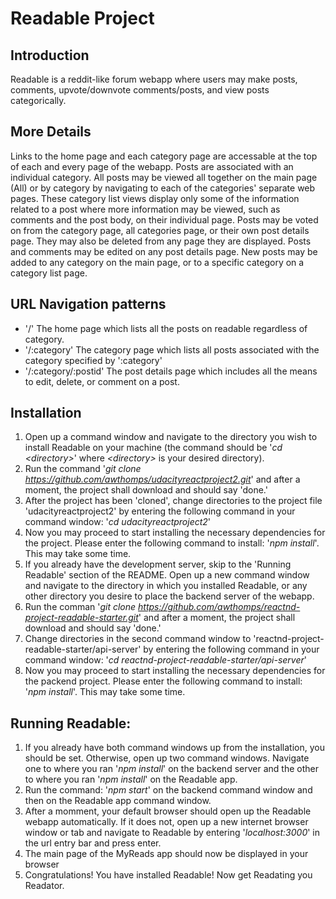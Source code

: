 # Readable Project

## Introduction
Readable is a reddit-like forum webapp where users may make posts, comments, upvote/downvote comments/posts, and view posts categorically.

## More Details
 Links to the home page and each category page are accessable at the top of each and every page of the webapp. Posts are associated with an individual category. All posts may be viewed all together on the main page (All) or by category by navigating to each of the categories' separate web pages. These category list views display only some of the information related to a post where more information may be viewed, such as comments and the post body, on their individual page. Posts may be voted on from the category page, all categories page, or their own post details page. They may also be deleted from any page they are displayed. Posts and comments may be edited on any post details page. New posts may be added to any category on the main page, or to a specific category on a category list page.

 ## URL Navigation patterns
- '/' The home page which lists all the posts on readable regardless of category.
- '/:category' The category page which lists all posts associated with the category specified by ':category'
- '/:category/:postid' The post details page which includes all the means to edit, delete, or comment on a post.

## Installation
1. Open up a command window and navigate to the directory you wish to install Readable on your machine (the command should be '*cd \<directory\>*' where *\<directory\>* is your desired directory).
2. Run the command '*git clone https://github.com/awthomps/udacityreactproject2.git*' and after a moment, the project shall download and should say 'done.'
3. After the project has been 'cloned', change directories to the project file 'udacityreactproject2' by entering the following command in your command window: '*cd udacityreactproject2*'
4. Now you may proceed to start installing the necessary dependencies for the project. Please enter the following command to install: '*npm install*'. This may take some time.
5. If you already have the development server, skip to the 'Running Readable' section of the README. Open up a new command window and navigate to the directory in which you installed Readable, or any other directory you desire to place the backend server of the webapp.
6. Run the comman '*git clone https://github.com/awthomps/reactnd-project-readable-starter.git*' and after a moment, the project shall download and should say 'done.'
7. Change directories in the second command window to 'reactnd-project-readable-starter/api-server' by entering the following command in your command window: '*cd reactnd-project-readable-starter/api-server*'
8. Now you may proceed to start installing the necessary dependencies for the packend project. Please enter the following command to install: '*npm install*'. This may take some time.

## Running Readable:
1. If you already have both command windows up from the installation, you should be set. Otherwise, open up two command windows. Navigate one to where you ran '*npm install*' on the backend server and the other to where you ran '*npm install*' on the Readable app.
2. Run the command: '*npm start*' on the backend command window and then on the Readable app command window.
3. After a momment, your default browser should open up the Readable webapp automatically. If it does not, open up a new internet browser window or tab and navigate to Readable by entering '*localhost:3000*' in the url entry bar and press enter.
4. The main page of the MyReads app should now be displayed in your browser
5. Congratulations! You have installed Readable! Now get Readating you Readator.